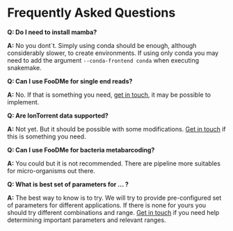 # Frequently Asked Questions

**Q: Do I need to install mamba?**

**A:** No you dont´t. Simply using conda should be enough, although considerably slower, to 
create environments. If using only conda you may need to add the argument `--conda-frontend conda`
when executing snakemake.

**Q: Can I use FooDMe for single end reads?**

**A:** No. If that is something you need, [get in touch](https://github.com/CVUA-RRW/FooDMe/issues/new?assignees=&labels=enhancement&template=feature_request.md&title=), it may be possible to implement.

**Q: Are IonTorrent data supported?**

**A:** Not yet. But it should be possible with some modifications. [Get in touch](https://github.com/CVUA-RRW/FooDMe/issues/new?assignees=&labels=enhancement&template=feature_request.md&title=) if this is something you need.

**Q: Can I use FooDMe for bacteria metabarcoding?**

**A:** You could but it is not recommended. There are pipeline more suitables for micro-organisms out there.

**Q: What is best set of parameters for ... ?**

**A:** The best way to know is to try. We will try to provide pre-configured set of parameters
for different applications. If there is none for yours you should try different combinations and range.
[Get in touch](https://github.com/CVUA-RRW/FooDMe/issues/new?assignees=&labels=question&template=question.md&title=) if you need help determining important parameters and relevant ranges.